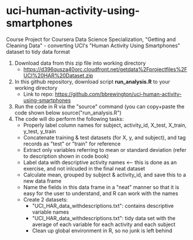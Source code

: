 # uci-human-activity-using-smartphones
Course Project for Coursera Data Science Specialization, "Getting and Cleaning Data" - converting UCI's "Human Activity Using Smartphones" dataset to tidy data format

1. Download data from this zip file into working directory
   * https://d396qusza40orc.cloudfront.net/getdata%2Fprojectfiles%2FUCI%20HAR%20Dataset.zip
2. In this github repository, download script **run_analysis.R** to your working directory
   * Link to repo: https://github.com/bbrewington/uci-human-activity-using-smartphones
3. Run the code in R via the "source" command (you can copy+paste the code shown below
        source("run_analysis.R")
4. The code will do perform the following tasks:
   * Properly label column names for subject, activity_id, X_test, X_train, y_test, y_train
   * Concatenate training & test datasets (for X, y, and subject), and tag records as "test" or "train" for reference
   * Extract only variables referring to mean or standard deviation (refer to description shown in code book)
   * Label data with descriptive activity names <-- this is done as an exercise, and not inlcuded in the final neat dataset
   * Calculate mean, grouped by subject & activity_id, and save this to a new data frame
   * Name the fields in this data frame in a "neat" manner so that it is easy for the user to understand, and R can work with the names
   * Create 2 datasets:
      * "UCI_HAR_data_withdescriptions.txt": contains descriptive variable names
      * "UCI_HAR_data_withdescriptions.txt": tidy data set with the average of each variable for each activity and each subject
      * Clean up global environment in R, so no junk is left behind
